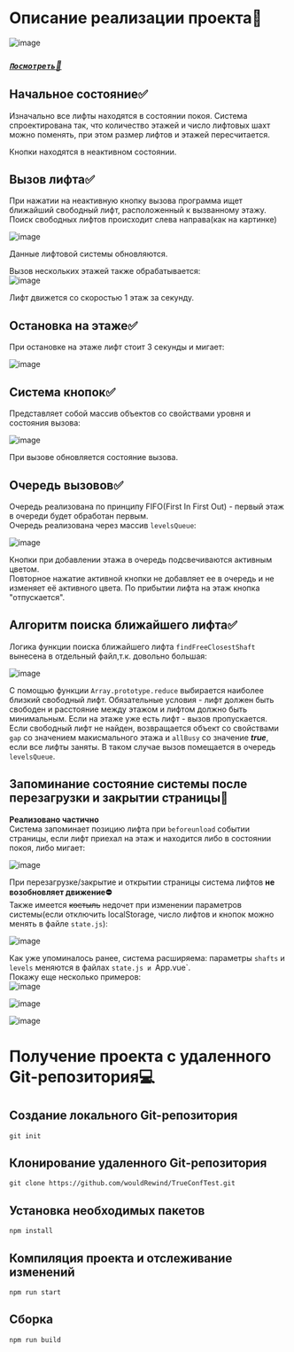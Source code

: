 # Описание реализации проекта:green_book:
![image](https://user-images.githubusercontent.com/46257224/158644697-b3639a76-f4eb-4a47-8ef3-6431d33a3847.png)
### [***`Посмотреть`:rocket:***](https://wouldrewind.github.io/TrueConfTest/)
## Начальное состояние:white_check_mark: 
Изначально все лифты находятся в состоянии покоя. Система спроектирована так, что количество этажей и число лифтовых шахт можно поменять, при этом размер лифтов и этажей пересчитается.  

Кнопки находятся в неактивном состоянии.
## Вызов лифта:white_check_mark: 
При нажатии на неактивную кнопку вызова программа ищет ближайший свободный лифт, расположенный к вызванному этажу. Поиск свободных лифтов происходит слева направа(как на картинке)  

![image](https://user-images.githubusercontent.com/46257224/158647488-4429623c-b8cc-47b7-b651-d2745c94fbfd.png)

Данные лифтовой системы обновляются.  

Вызов нескольких этажей также обрабатывается:  
![image](https://user-images.githubusercontent.com/46257224/158647812-6930115b-8c73-43b1-a33a-fdfc58a4b108.png)

Лифт движется со скоростью 1 этаж за секунду.
## Остановка на этаже:white_check_mark: 
При остановке на этаже лифт стоит 3 секунды и мигает:  

![image](https://user-images.githubusercontent.com/46257224/158648166-55c2b9b4-5c55-4e36-a158-07bf483658ec.png)
## Система кнопок:white_check_mark: 
Представляет собой массив объектов со свойствами уровня и состояния вызова:  

![image](https://user-images.githubusercontent.com/46257224/158648438-17936fe4-332c-40a6-85b5-b7d2ff314552.png)

При вызове обновляется состояние вызова.
## Очередь вызовов:white_check_mark: 
Очередь реализована по принципу FIFO(First In First Out) - первый этаж в очереди будет обработан первым.  
Очередь реализована через массив `levelsQueue`:  

![image](https://user-images.githubusercontent.com/46257224/158649904-b7d70aeb-9f11-4055-ba56-92331f3d9596.png)

Кнопки при добавлении этажа в очередь подсвечиваются активным цветом.  
Повторное нажатие активной кнопки не добавляет ее в очередь и не изменяет её активного цвета.
По прибытии лифта на этаж кнопка "отпускается".  
## Алгоритм поиска ближайшего лифта:white_check_mark:
Логика функции поиска ближайшего лифта `findFreeClosestShaft` вынесена в отдельный файл,т.к. довольно большая:    

![image](https://user-images.githubusercontent.com/46257224/158651751-7074628b-4e7f-4b4c-9b55-9efd25f11625.png)  

С помощью функции `Array.prototype.reduce` выбирается наиболее близкий свободный лифт. Обязательные условия - лифт должен быть свободен и расстояние между этажом и лифтом должно быть минимальным.
Если на этаже уже есть лифт - вызов пропускается.  
Если свободный лифт не найден, возвращается объект со свойствами `gap` со значением макисмального этажа и `allBusy` со значение ***true***, если все лифты заняты. В таком случае вызов помещается в очередь `levelsQueue`.
## Запоминание состояние системы после перезагрузки и закрытии страницы:red_circle:
**Реализовано частично**  
Система запоминает позицию лифта при `beforeunload` событии страницы, если лифт приехал на этаж и находится либо в состоянии покоя, либо мигает:  

![image](https://user-images.githubusercontent.com/46257224/158656334-cbc0fa8e-3aad-4b18-9839-b613a462eb64.png)  

При перезагрузке/закрытие и открытии страницы система лифтов **не возобновляет движение:no_entry:**  
Также имеется ~~костыль~~ недочет при изменении параметров системы(если отключить localStorage, число лифтов и кнопок можно менять в файле `state.js`):  

![image](https://user-images.githubusercontent.com/46257224/158657391-389b0a6e-249c-41fa-be39-ab282fd6003a.png)  

Как уже упоминалось ранее, система расширяема: параметры `shafts` и `levels` меняются в файлах `state.js и `App.vue`.  
Покажу еще несколько примеров:  
![image](https://user-images.githubusercontent.com/46257224/158751068-c33f8a62-a91b-47d6-8eb3-6f38449c934d.png)  

![image](https://user-images.githubusercontent.com/46257224/158751209-c1203446-9802-45b2-b577-c2af21771a49.png)  

![image](https://user-images.githubusercontent.com/46257224/158751478-8d4f1b6d-bcb1-4118-855b-e19b7d001344.png)  
# Получение проекта с удаленного Git-репозитория:computer:
## Создание локального  Git-репозитория
```
git init
```
## Клонирование удаленного Git-репозитория
```
git clone https://github.com/wouldRewind/TrueConfTest.git
```
## Установка необходимых пакетов
```
npm install
```

## Компиляция проекта и отслеживание изменений
```
npm run start
```

## Сборка
```
npm run build
```
